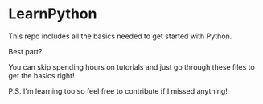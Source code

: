 # LearnPython
 This repo includes all the basics needed to get started with Python. 
 
 Best part? 
 
 You can skip spending hours on tutorials and just go through these files to get the basics right! 
 
 
 P.S. I'm learning too so feel free to contribute if I missed anything!
